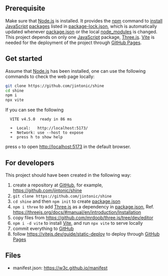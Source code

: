 ## Prerequisite
Make sure that [Node.js][] is installed. It provides the [npm][] command to [install][] [JavaScript][] [packages][] listed in [package-lock.json][], which is automatically updated whenever [package.json][] or the local [node_modules][] is changed. This project depends on only one [JavaScript][] package, [Three.js][]. [Vite][] is needed for the deployment of the project through [GitHub Pages][].

[Node.js]: https://nodejs.org
[npm]: https://docs.npmjs.com/about-npm
[install]: https://stackoverflow.com/a/50594385
[JavaScript]: https://developer.mozilla.org/en-US/docs/Web/javascript
[packages]: https://docs.npmjs.com/about-the-public-npm-registry
[package.json]: https://www.geeksforgeeks.org/difference-between-package-json-and-package-lock-json-files
[package-lock.json]: https://docs.npmjs.com/cli/v7/configuring-npm/package-lock-json
[node_modules]: https://stackoverflow.com/questions/63294260
[Three.js]: https://threejs.org/manual/#en/fundamentals
[Vite]: https://vitejs.dev/guide/static-deploy
[GitHub Pages]: https://vitejs.dev/guide/static-deploy#github-pages

## Get started

Assume that [Node.js] has been installed, one can use the following commands to check the web page locally:

```sh
git clone https://github.com/jintonic/shine
cd shine
npm i
npx vite
```

If you can see the following

```
  VITE v4.5.0  ready in 86 ms

  ➜  Local:   http://localhost:5173/
  ➜  Network: use --host to expose
  ➜  press h to show help
```

press `o` to open <http://localhost:5173> in the default browser.

## For developers

This project should have been created in the following way:

1. create a repository at [GitHub][], for example, <https://github.com/jintonic/shine>
2. `git clone https://github.com/jintonic/shine`
3. `cd shine` and then `npm init` to create [package.json](package.json)
4. `npm i three` to add [Three.js][] as a dependency in [package.json](package.json), Ref. <https://threejs.org/docs/#manual/en/introduction/Installation>
5. copy files from <https://github.com/mrdoob/three.js/tree/dev/editor>
6. `npm i -d vite` to install [Vite][], and run `npx vite` to serve locally
7. commit everything to [GitHub][]
8. follow <https://vitejs.dev/guide/static-deploy> to deploy through [GitHub Pages][]

[GitHub]: https://github.com

## Files

- manifest.json: <https://w3c.github.io/manifest>

